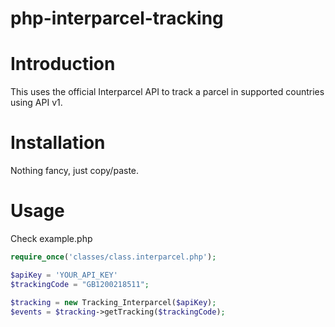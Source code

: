# php-interparcel-tracking

# Introduction
This uses the official Interparcel API to track a parcel in supported countries using API v1.

# Installation
Nothing fancy, just copy/paste.

# Usage
Check example.php
```php
require_once('classes/class.interparcel.php');

$apiKey = 'YOUR_API_KEY'
$trackingCode = "GB1200218511";

$tracking = new Tracking_Interparcel($apiKey);
$events = $tracking->getTracking($trackingCode);
```
